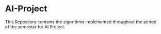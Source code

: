 # AI-Project
This Repository contains the algorithms implemented throughout the period of the semester for AI Project.
